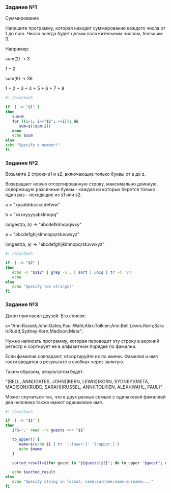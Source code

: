 <h3>Задание №1</h3>

Суммирование

Напишите программу, которая находит суммирование каждого числа от 1 до num. Число всегда будет целым положительным числом, большим 0.

Например:

sum(2) -> 3

1 + 2

sum(8) -> 36

1 + 2 + 3 + 4 + 5 + 6 + 7 + 8

```bash
#! /bin/bash

if  [ -n "$1" ]
then
   sum=0
   for ((i=1; i<="$1"; ++i)); do
      sum=$((sum+i))
   done
   echo $sum
else
echo "Specify a number!"
fi
```

<h3>Задание №2</h3>

Возьмите 2 строки s1 и s2, включающие только буквы от a до z.

Возвращает новую отсортированную строку, максимально длинную, содержащую различные буквы - каждая из которых берется только один раз - исходящие из s1 или s2.

a = "xyaabbbccccdefww"

b = "xxxxyyyyabklmopq"

longest(a, b) -> "abcdefklmopqwxy"

a = "abcdefghijklmnopqrstuvwxyz"

longest(a, a) -> "abcdefghijklmnopqrstuvwxyz"

```bash
#! /bin/bash

if  [ -n "$2" ]
then
   echo -n "$1$2" | grep -o . | sort | uniq | tr -d '\n'
   echo
else
   echo "Specify two strings!"
fi
```

<h3>Задание №3</h3>

Джон пригласил друзей. Его список:

s="Ann:Russel;John:Gates;Paul:Wahl;Alex:Tolkien;Ann:Bell;Lewis:Kern;Sarah:Rudd;Sydney:Korn;Madison:Meta";

Нужно написать программу, которая переводит эту строку в верхний регистр и сортирует ее в алфавитном порядке по фамилии.

Если фамилии совпадают, отсортируйте их по имени. Фамилия и имя гостя вводятся в результате в скобках через запятую.

Таким образом, результатом будет:

"(BELL, ANN)(GATES, JOHN)(KERN, LEWIS)(KORN, SYDNEY)(META, MADISON)(RUDD, SARAH)(RUSSEL, ANN)(TOLKIEN, ALEX)(WAHL, PAUL)"

Может случиться так, что в двух разных семьях с одинаковой фамилией два человека также имеют одинаковое имя.

```bash
#! /bin/bash

if  [ -n "$1" ]
then
   IFS=';' read -ra guests <<< "$1"

   to_upper() {
      name=$(echo $1 | tr '[:lower:]' '[:upper:]')
      echo $name
   }

   sorted_result=$(for guest in "${guests[@]}"; do to_upper "$guest"; done | awk -F: '{print $2,$1}' | sort | awk '{print "("$1", "$2")"}' | paste -sd "" -)

   echo $sorted_result
else
   echo "Specify string in format: name:surname;name:surname;..."
fi
```